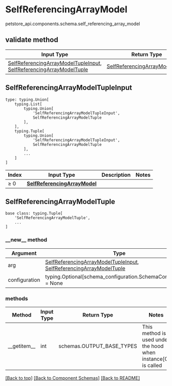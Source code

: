 # SelfReferencingArrayModel
petstore_api.components.schema.self_referencing_array_model

## validate method
Input Type | Return Type | Notes
------------ | ------------- | -------------
[SelfReferencingArrayModelTupleInput](#selfreferencingarraymodeltupleinput), [SelfReferencingArrayModelTuple](#selfreferencingarraymodeltuple) | [SelfReferencingArrayModelTuple](#selfreferencingarraymodeltuple) |

## SelfReferencingArrayModelTupleInput
```
type: typing.Union[
    typing.List[
        typing.Union[
            'SelfReferencingArrayModelTupleInput',
            SelfReferencingArrayModelTuple
        ],
    ],
    typing.Tuple[
        typing.Union[
            'SelfReferencingArrayModelTupleInput',
            SelfReferencingArrayModelTuple
        ],
        ...
    ]
]
```
Index | Input Type | Description | Notes
------------- | ------------- | ------------- | -------------
≥ 0 | [**SelfReferencingArrayModel**](#top) |  |

## SelfReferencingArrayModelTuple
```
base class: typing.Tuple[
    'SelfReferencingArrayModelTuple',
    ...
]
```
### &lowbar;&lowbar;new&lowbar;&lowbar; method
Argument | Type
-------- | ------
arg      | [SelfReferencingArrayModelTupleInput](#selfreferencingarraymodeltupleinput), [SelfReferencingArrayModelTuple](#selfreferencingarraymodeltuple)
configuration | typing.Optional[schema_configuration.SchemaConfiguration] = None

### methods
Method | Input Type | Return Type | Notes
------ | ---------- | ----------- | ------
&lowbar;&lowbar;getitem&lowbar;&lowbar; | int | schemas.OUTPUT_BASE_TYPES | This method is used under the hood when instance[0] is called

[[Back to top]](#top) [[Back to Component Schemas]](../../../README.md#Component-Schemas) [[Back to README]](../../../README.md)
